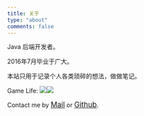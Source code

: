 ```yaml
---
title: 关于
type: "about"
comments: false
---
```


Java 后端开发者。

2016年7月毕业于广大。

本站只用于记录个人各类琐碎的想法，做做笔记。<br>

Game Life:
<a href="https://www.exophase.com/steam/user/morro28/" style="border-bottom: none;"><img src="https://card.exophase.com/1/1405899.png" style="max-width: 100%;"></a><a href="https://www.exophase.com/psn/user/guaguaer/" style="border-bottom: none;"><img src="https://card.exophase.com/1/1405886.png" style="max-width: 100%;"></a>

Contact me by <a style="font-size: larger;" href="mailto:zguishen@foxmail.com">Mail</a> or <a style="font-size: larger;" href="https://github.com/zgshen">Github</a>.
